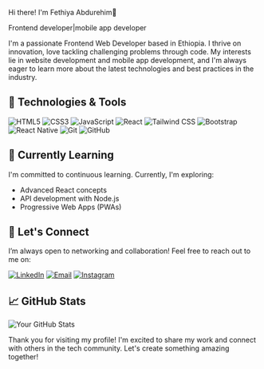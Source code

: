 Hi there! I'm Fethiya Abdurehim👋

Frontend developer|mobile app developer

I'm a passionate Frontend Web Developer based in Ethiopia. 
I thrive on innovation, love tackling challenging problems through code. My interests lie in website development and mobile app development,
and I'm always eager to learn more about the latest technologies and best practices in the industry.

## 🔧 Technologies & Tools

![HTML5](https://img.shields.io/badge/HTML5-E34F26?style=flat&logo=html5&logoColor=white) ![CSS3](https://img.shields.io/badge/CSS3-1572B6?style=flat&logo=css3&logoColor=white) ![JavaScript](https://img.shields.io/badge/JavaScript-F7DF1E?style=flat&logo=javascript&logoColor=black) ![React](https://img.shields.io/badge/React-61DAFB?style=flat&logo=react&logoColor=black) ![Tailwind CSS](https://img.shields.io/badge/Tailwind%20CSS-06B6D4?style=flat&logo=tailwind-css&logoColor=white) ![Bootstrap](https://img.shields.io/badge/Bootstrap-7952B3?style=flat&logo=bootstrap&logoColor=white) ![React Native](https://img.shields.io/badge/React%20Native-61DAFB?style=flat&logo=react&logoColor=black) ![Git](https://img.shields.io/badge/Git-F05032?style=flat&logo=git&logoColor=white) ![GitHub](https://img.shields.io/badge/GitHub-181717?style=flat&logo=github&logoColor=white)

## 🌱 Currently Learning

I'm committed to continuous learning. Currently, I'm exploring:

- Advanced React concepts
- API development with Node.js
- Progressive Web Apps (PWAs)

## 🤝 Let's Connect

I’m always open to networking and collaboration! Feel free to reach out to me on:

<a href="https://www.linkedin.com/in/fethiya-abdurehim-3a0248331?utm_source=share&utm_campaign=share_via&utm_content=profile&utm_medium=android_app"><img src="https://img.shields.io/badge/LinkedIn-0077B5?style=flat-square&logo=linkedin&logoColor=white" alt="LinkedIn" /></a>
<a href="https://www.gmail.com/fethiyaabdurehim7@gmail.com"><img src="https://img.shields.io/badge/Email-D14836?style=flat-square&logo=gmail&logoColor=white" alt="Email" /></a>
<a href="https://www.instagram.com/fetuarmygirl?igsh=M3RqMmVqZDZiajhq"><img src="https://img.shields.io/badge/Instagram-E1306C?style=flat-square&logo=instagram&logoColor=white" alt="Instagram" /></a>

## 📈 GitHub Stats

![Your GitHub Stats](https://github-readme-stats.vercel.app/api?username=fetutechtamer&show_icons=true&theme=radical)

Thank you for visiting my profile! I'm excited to share my work and connect with others in the tech community. Let's create something amazing together!
